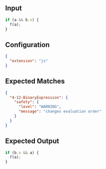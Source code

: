 
## Input
```javascript input
if (a && b.x) {
  f(a);
}
```

## Configuration
```json configuration
{
  "extension": "js"
}
```

## Expected Matches
```json expected matches
{
  "4-12-BinaryExpression": {
    "safety": {
      "level": "WARNING",
      "message": "changes evaluation order"
    }
  }
}
```

## Expected Output
```javascript expected output
if (b.x && a) {
  f(a);
}
```
